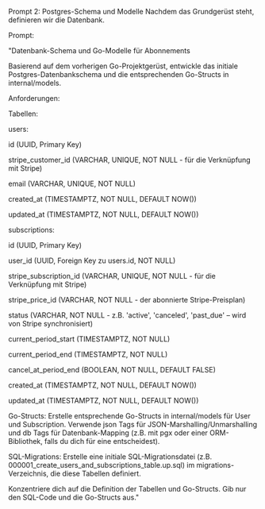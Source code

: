 Prompt 2: Postgres-Schema und Modelle
Nachdem das Grundgerüst steht, definieren wir die Datenbank.

Prompt:

"Datenbank-Schema und Go-Modelle für Abonnements

Basierend auf dem vorherigen Go-Projektgerüst, entwickle das initiale Postgres-Datenbankschema und die entsprechenden Go-Structs in internal/models.

Anforderungen:

Tabellen:

users:

id (UUID, Primary Key)

stripe_customer_id (VARCHAR, UNIQUE, NOT NULL - für die Verknüpfung mit Stripe)

email (VARCHAR, UNIQUE, NOT NULL)

created_at (TIMESTAMPTZ, NOT NULL, DEFAULT NOW())

updated_at (TIMESTAMPTZ, NOT NULL, DEFAULT NOW())

subscriptions:

id (UUID, Primary Key)

user_id (UUID, Foreign Key zu users.id, NOT NULL)

stripe_subscription_id (VARCHAR, UNIQUE, NOT NULL - für die Verknüpfung mit Stripe)

stripe_price_id (VARCHAR, NOT NULL - der abonnierte Stripe-Preisplan)

status (VARCHAR, NOT NULL - z.B. 'active', 'canceled', 'past_due' – wird von Stripe synchronisiert)

current_period_start (TIMESTAMPTZ, NOT NULL)

current_period_end (TIMESTAMPTZ, NOT NULL)

cancel_at_period_end (BOOLEAN, NOT NULL, DEFAULT FALSE)

created_at (TIMESTAMPTZ, NOT NULL, DEFAULT NOW())

updated_at (TIMESTAMPTZ, NOT NULL, DEFAULT NOW())

Go-Structs: Erstelle entsprechende Go-Structs in internal/models für User und Subscription. Verwende json Tags für JSON-Marshalling/Unmarshalling und db Tags für Datenbank-Mapping (z.B. mit pgx oder einer ORM-Bibliothek, falls du dich für eine entscheidest).

SQL-Migrations: Erstelle eine initiale SQL-Migrationsdatei (z.B. 000001_create_users_and_subscriptions_table.up.sql) im migrations-Verzeichnis, die diese Tabellen definiert.

Konzentriere dich auf die Definition der Tabellen und Go-Structs. Gib nur den SQL-Code und die Go-Structs aus."